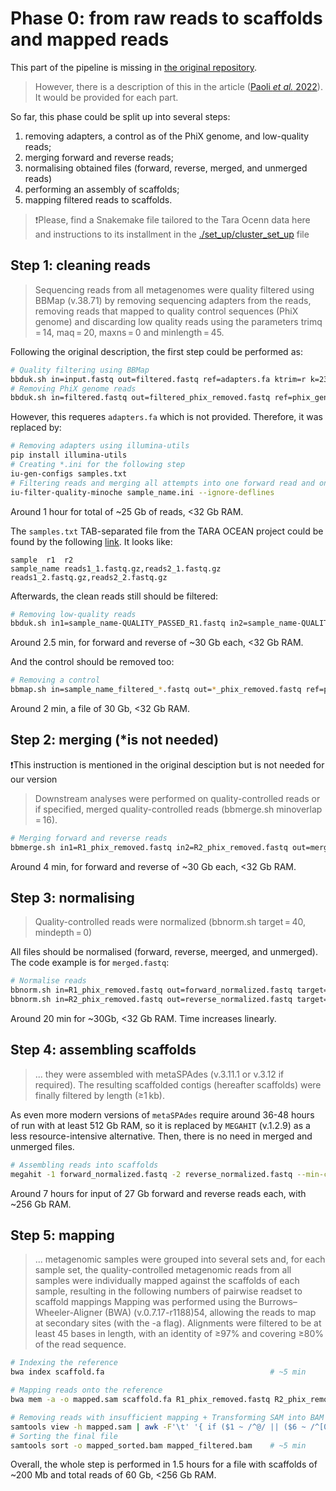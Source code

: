 # Phase 0: from raw reads to scaffolds and mapped reads

This part of the pipeline is missing in [the original repository](https://github.com/SushiLab/magpipe). 
> However, there is a description of this in the article ([Paoli _et al._ 2022](https://www.nature.com/articles/s41586-022-04862-3#Sec7)). It would be provided for each part.

So far, this phase could be split up into several steps:
1. removing adapters, a control as of the PhiX genome, and low-quality reads;
2. merging forward and reverse reads;
3. normalising obtained files (forward, reverse, merged, and unmerged reads)
4. performing an assembly of scaffolds;
5. mapping filtered reads to scaffolds.

> ❗Please, find a Snakemake file tailored to the Tara Ocenn data here and instructions to its installment in the [./set_up/cluster_set_up](https://github.com/GusevaPolina/FreeMetagenomics/blob/main/set_up/cluster_set_up.md) file

## Step 1: cleaning reads
> Sequencing reads from all metagenomes were quality filtered using BBMap (v.38.71) by removing sequencing adapters from the reads, 
> removing reads that mapped to quality control sequences (PhiX genome) and discarding low quality reads using the parameters trimq = 14, maq = 20, maxns = 0 and minlength = 45.

Following the original description, the first step could be performed as:
```bash
# Quality filtering using BBMap
bbduk.sh in=input.fastq out=filtered.fastq ref=adapters.fa ktrim=r k=23 mink=11 hdist=1 tpe tbo qtrim=rl trimq=14 maq=20 maxns=0 minlength=45
# Removing PhiX genome reads
bbduk.sh in=filtered.fastq out=filtered_phix_removed.fastq ref=phix_genome.fa k=31 hdist=1 stats=stats.txt
```

However, this requeres `adapters.fa` which is not provided. Therefore, it was replaced by:
```bash
# Removing adapters using illumina-utils
pip install illumina-utils
# Creating *.ini for the following step
iu-gen-configs samples.txt
# Filtering reads and merging all attempts into one forward read and one reverse read
iu-filter-quality-minoche sample_name.ini --ignore-deflines
```
Around 1 hour for total of ~25 Gb of reads, <32 Gb RAM.

The `samples.txt` TAB-separated file from the TARA OCEAN project could be found by the following [link](http://merenlab.org/data/tara-oceans-mags/files/samples.txt). It looks like:
```
sample	r1	r2
sample_name	reads1_1.fastq.gz,reads2_1.fastq.gz	reads1_2.fastq.gz,reads2_2.fastq.gz
```

Afterwards, the clean reads still should be filtered:
```bash
# Removing low-quality reads
bbduk.sh in1=sample_name-QUALITY_PASSED_R1.fastq in2=sample_name-QUALITY_PASSED_R2.fastq out1=sample_name_filtered_R1.fastq out2=sample_name_filtered_R2.fastq qtrim=rl trimq=14 maq=20 maxns=0 minlength=45
```
Around 2.5 min, for forward and reverse of ~30 Gb each, <32 Gb RAM.


And the control should be removed too:
```bash
# Removing a control
bbmap.sh in=sample_name_filtered_*.fastq out=*_phix_removed.fastq ref=phix.fa nodisk
```
Around 2 min, a file of 30 Gb, <32 Gb RAM.

## Step 2: merging (*is not needed)
<aside>
  <p>❗This instruction is mentioned in the original desciption but is not needed for our version </p>
</aside>

> Downstream analyses were performed on quality-controlled reads or if specified, merged quality-controlled reads (bbmerge.sh minoverlap = 16).
```bash
# Merging forward and reverse reads
bbmerge.sh in1=R1_phix_removed.fastq in2=R2_phix_removed.fastq out=merged.fastq outu=unmerged.fastq ihist=histogram.txt minoverlap=16
```
Around 4 min, for forward and reverse of ~30 Gb each, <32 Gb RAM.

## Step 3: normalising
> Quality-controlled reads were normalized (bbnorm.sh target = 40, mindepth = 0)

All files should be normalised (forward, reverse, meerged, and unmerged). The code example is for `merged.fastq`:
```bash
# Normalise reads
bbnorm.sh in=R1_phix_removed.fastq out=forward_normalized.fastq target=40 mindepth=0
bbnorm.sh in=R2_phix_removed.fastq out=reverse_normalized.fastq target=40 mindepth=0
```
Around 20 min for ~30Gb, <32 Gb RAM. Time increases linearly.

## Step 4: assembling scaffolds
> ... they were assembled with metaSPAdes (v.3.11.1 or v.3.12 if required). The resulting scaffolded contigs (hereafter scaffolds) were finally filtered by length (≥1 kb).

As even more modern versions of `metaSPAdes` require around 36-48 hours of run with at least 512 Gb RAM, so it is replaced by `MEGAHIT` (v.1.2.9) as a less resource-intensive alternative. Then, there is no need in merged and unmerged files.

```bash
# Assembling reads into scaffolds 
megahit -1 forward_normalized.fastq -2 reverse_normalized.fastq --min-contig-len 1000 -o output_folder --num-cpu-threads 80
```
Around 7 hours for input of 27 Gb forward and reverse reads each, with ~256 Gb RAM.

## Step 5: mapping
> ... metagenomic samples were grouped into several sets and, for each sample set, the quality-controlled metagenomic reads from all samples were individually mapped against the scaffolds of each sample, resulting in the following numbers of pairwise readset to scaffold mappings
> Mapping was performed using the Burrows–Wheeler-Aligner (BWA) (v.0.7.17-r1188)54, allowing the reads to map at secondary sites (with the -a flag). 
> Alignments were filtered to be at least 45 bases in length, with an identity of ≥97% and covering ≥80% of the read sequence. 

```bash
# Indexing the reference
bwa index scaffold.fa                                     # ~5 min

# Mapping reads onto the reference
bwa mem -a -o mapped.sam scaffold.fa R1_phix_removed.fastq R2_phix_removed.fastq   # 1 hour with -t 10

# Removing reads with insufficient mapping + Transforming SAM into BAM
samtools view -h mapped.sam | awk -F'\t' '{ if ($1 ~ /^@/ || ($6 ~ /^[0-9]+M$/ && $5 >= 45 && (($4 + $5) / length($10)) >= 0.8)) print }' | samtools view -bS -F 4 - > mapped_filtered.bam                 # ~5 min
# Sorting the final file
samtools sort -o mapped_sorted.bam mapped_filtered.bam    # ~5 min
```

Overall, the whole step is performed in 1.5 hours for a file with scaffolds of ~200 Mb and total reads of 60 Gb, <256 Gb RAM.
